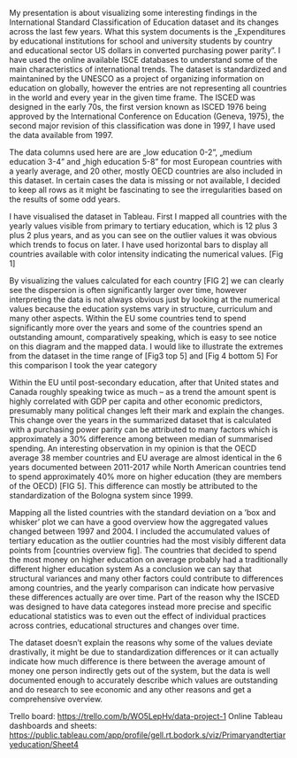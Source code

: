 My presentation is about visualizing some interesting findings in the International Standard Classification of Education dataset and its changes across the last few years. What this system  documents is the „Expenditures by educational institutions for school and university students by country and educational sector US dollars in converted purchasing power parity”. I have used the online available ISCE databases to understand some of the main characteristics of international trends. The dataset is standardized and maintanined by the UNESCO as a project of organizing information on education on globally, however the entries are not representing all countries in the world and every year in the given time frame. The ISCED was designed in the early 70s, the first version known as ISCED 1976 being approved by the International Conference on Education (Geneva, 1975), the second major revision of this classification was done in 1997, I have used the data available from 1997.


The data columns used here are are „low education 0-2”, „medium education 3-4” and „high education 5-8” for most European countries with a yearly average, and 20 other, mostly OECD countries are also included in this dataset. In certain cases the data is missing or not available, I decided to keep all rows as it might be fascinating to see the irregularities based on the results of some odd years.


I have visualised the dataset in Tableau. First I mapped all countries with the yearly values visible from primary to tertiary education, which is 12 plus 3 plus 2 plus years, and as you can see on the outlier values it was obvious which trends to focus on later. I have used horizontal bars to display all countries available with color intensity indicating the numerical values. [Fig 1]


By visualizing the values calculated for each country [FIG 2] we can clearly see the dispersion is often significantly larger over time, however interpreting the data is not always obvious just by looking at the numerical values because the education systems vary in structure, curriculum and many other aspects. Within the EU some countries tend to spend significantly more over the years and some of the countries spend an outstanding amount, comparatively speaking, which is easy to see notice on this diagram and the mapped data. I would like to illustrate the extremes from the dataset in the time range of [Fig3 top 5] and [Fig 4 bottom 5] For this comparison I took the year category 

Within the EU until post-secondary education, after that United states and Canada roughly speaking twice as much – as a trend the amount spent is highly correlated with GDP per capita and other economic predictors, presumably many political changes left their mark and explain the changes. This change over the years in the summarized dataset that is calculated with a purchasing power parity can be attributed to many factors which is approximately a 30% difference among between median of summarised spending.  An interesting observation in my opinion is that the OECD average 38 member countries and EU average are almost identical in the 6 years documented between 2011-2017 while North American countries tend to spend approximately 40% more on higher education (they are members of the OECD) [FIG 5]. This difference can mostly be attributed to the standardization of the Bologna system since 1999.


Mapping all the listed countries with the standard deviation on a ’box and whisker’ plot we can have a good overview how the aggregated values changed between 1997 and 2004. I included the accumulated values of tertiary education as the outlier countries had the most visibly different data points from [countries overview fig]. The countries that decided to spend the most money on higher education on average probably had a traditionally different higher education system 
As a conclusion we can say that structural variances and many other factors could contribute to differences among countries, and the yearly comparison can indicate how pervasive these differences actually are over time. Part of the reason why the ISCED was designed to have data categores instead more precise and specific educational statistics was to even out the effect of individual practices across contries, educational structures and changes over time. 


The dataset doesn’t explain the reasons why some of the values deviate drastivally, it might be due to standardization differences or it can actually indicate how much difference is there between the average amount of money one person indirectly gets out of the system, but the data is well documented enough to accurately describe which values are outstanding and do research to see economic and any other reasons and get a comprehensive overview.

Trello board: https://trello.com/b/WO5LepHv/data-project-1
Online Tableau dashboards and sheets: https://public.tableau.com/app/profile/gell.rt.bodork.s/viz/Primaryandtertiaryeducation/Sheet4
